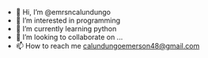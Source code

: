 - 👋 Hi, I’m @emrsncalundungo
- 👀 I’m interested in programming
- 🌱 I’m currently learning python 
- 💞️ I’m looking to collaborate on ...
- 📫 How to reach me calundungoemerson48@gmail.com 

<!---
emrsncalundungo/emrsncalundungo is a ✨ special ✨ repository because its `README.md` (this file) appears on your GitHub profile.
You can click the Preview link to take a look at your changes.
--->
